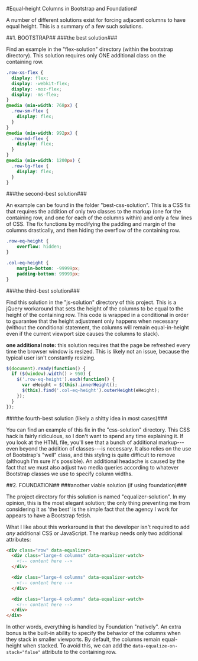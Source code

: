 #Equal-height Columns in Bootstrap and Foundation#

A number of different solutions exist for forcing adjacent columns to have equal height. This is a summary of a few such solutions.

##1. BOOTSTRAP##
###the best solution###

Find an example in the "flex-solution" directory (within the bootstrap directory). This solution requires only ONE additional class on the containing row.

```css
.row-xs-flex {
  display: flex;
  display: -webkit-flex;
  display: -moz-flex;
  display: -ms-flex;
}
@media (min-width: 768px) {
  .row-sm-flex {
    display: flex;
  }
}
@media (min-width: 992px) {
  .row-md-flex {
    display: flex;
  }
}
@media (min-width: 1200px) {
  .row-lg-flex {
    display: flex;
  }
}
```

###the second-best solution###

An example can be found in the folder "best-css-solution". This is a CSS fix that requires the addition of only two classes to the markup (one for the containing row, and one for each of the columns within) and only a few lines of CSS. The fix functions by modifying the padding and margin of the columns drastically, and then hiding the overflow of the containing row.

```css
.row-eq-height {
    overflow: hidden;
}

.col-eq-height {
    margin-bottom: -99999px;
    padding-bottom: 99999px;
}
```

###the third-best solution###

Find this solution in the "js-solution" directory of this project. This is a jQuery workaround that sets the height of the columns to be equal to the height of the containing row. This code is wrapped in a conditional in order to guarantee that the height adjustment only happens when necessary (without the conditional statement, the columns will remain equal-in-height even if the current viewport size causes the columns to stack).

**one additional note:** this solution requires that the page be refreshed every time the browser window is resized. This is likely not an issue, because the typical user isn't constantly resizing.

```javascript
$(document).ready(function() {
  if ($(window).width() > 950) {
    $('.row-eq-height').each(function() {
      var eHeight = $(this).innerHeight();
      $(this).find('.col-eq-height').outerHeight(eHeight);
    });
  }
});
```

###the fourth-best solution (likely a shitty idea in most cases)###

You can find an example of this fix in the "css-solution" directory. This CSS hack is fairly ridiculous, so I don't want to spend any time explaining it. If you look at the HTML file, you'll see that a bunch of additional markup---even beyond the addition of classes---is necessary. It also relies on the use of Bootstrap's "well" class, and this styling is quite difficult to remove (although I'm sure it's possible). An additional headache is caused by the fact that we must also adjust two media queries according to whatever Bootstrap classes we use to specify column widths.

##2. FOUNDATION##
###another viable solution (if using foundation)###

The project directory for this solution is named "equalizer-solution". In my opinion, this is the most elegant solution; the only thing preventing me from considering it as 'the best' is the simple fact that the agency I work for appears to have a Bootstrap fetish.

What I like about this workaround is that the developer isn't required to add *any* additional CSS or JavaScript. The markup needs only two additional attributes:

```HTML
<div class="row" data-equalizer>
  <div class="large-4 columns" data-equalizer-watch>
    <!-- content here -->
  </div>

  <div class="large-4 columns" data-equalizer-watch>
    <!-- content here -->
  </div>

  <div class="large-4 columns" data-equalizer-watch>
    <!-- content here -->
  </div>
</div>
```

In other words, everything is handled by Foundation "natively". An extra bonus is the built-in ability to specify the behavior of the columns when they stack in smaller viewports. By default, the columns remain equal-height when stacked. To avoid this, we can add the `data-equalize-on-stack="false"` attribute to the containing row.
